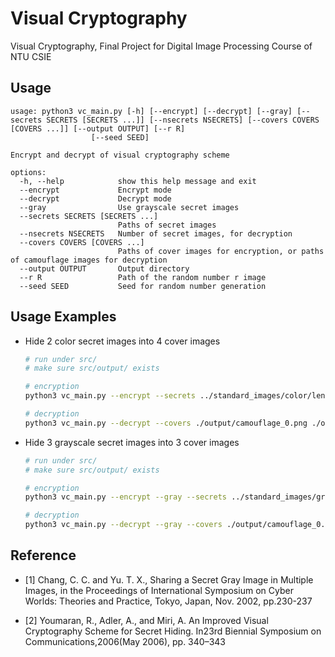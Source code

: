 # Visual Cryptography

Visual Cryptography, Final Project for Digital Image Processing Course of NTU CSIE

## Usage

```
usage: python3 vc_main.py [-h] [--encrypt] [--decrypt] [--gray] [--secrets SECRETS [SECRETS ...]] [--nsecrets NSECRETS] [--covers COVERS [COVERS ...]] [--output OUTPUT] [--r R]
                  [--seed SEED]

Encrypt and decrypt of visual cryptography scheme

options:
  -h, --help            show this help message and exit
  --encrypt             Encrypt mode
  --decrypt             Decrypt mode
  --gray                Use grayscale secret images
  --secrets SECRETS [SECRETS ...]
                        Paths of secret images
  --nsecrets NSECRETS   Number of secret images, for decryption
  --covers COVERS [COVERS ...]
                        Paths of cover images for encryption, or paths of camouflage images for decryption
  --output OUTPUT       Output directory
  --r R                 Path of the random number r image
  --seed SEED           Seed for random number generation
```

## Usage Examples

- Hide 2 color secret images into 4 cover images

	```bash
	# run under src/
	# make sure src/output/ exists
	
	# encryption
	python3 vc_main.py --encrypt --secrets ../standard_images/color/lenna_color_512.tif ../standard_images/color/barbara.tif --covers ../standard_images/color/lake_color.tif ../standard_images/color/lighthouse.tif ../standard_images/color/peppers_color.tif ../standard_images/color/mandril_color.tif --seed 4096

	# decryption
	python3 vc_main.py --decrypt --covers ./output/camouflage_0.png ./output/camouflage_1.png ./output/camouflage_2.png ./output/camouflage_3.png --nsecrets 2 --r ./output/rs.png
	```

- Hide 3 grayscale secret images into 3 cover images

	```bash
	# run under src/
	# make sure src/output/ exists
	
	# encryption
	python3 vc_main.py --encrypt --gray --secrets ../standard_images/gray/cameraman.tif ../standard_images/gray/house.tif ../standard_images/gray/jetplane.tif --covers ../standard_images/color/barbara.tif ../standard_images/color/lake_color.tif ../standard_images/color/lenna_color_512.tif

	# decryption
	python3 vc_main.py --decrypt --gray --covers ./output/camouflage_0.png ./output/camouflage_1.png ./output/camouflage_2.png --nsecrets 3 --r ./output/rs.png
	```

## Reference

- [1] Chang, C. C. and Yu. T. X., Sharing a Secret Gray Image in Multiple Images, in the Proceedings of International Symposium on Cyber Worlds: Theories and Practice, Tokyo, Japan, Nov. 2002, pp.230-237

- [2] Youmaran, R., Adler, A., and Miri, A. An Improved Visual Cryptography Scheme for Secret Hiding. In23rd Biennial Symposium on Communications,2006(May 2006), pp. 340–343